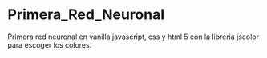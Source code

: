 # Primera_Red_Neuronal
Primera red neuronal en vanilla javascript, css y html 5 con la libreria jscolor para escoger los colores.
